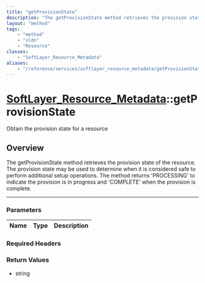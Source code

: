 ```yaml
---
title: "getProvisionState"
description: "The getProvisionState method retrieves the provision state of the resource. The provision state may be used to determine... "
layout: "method"
tags:
    - "method"
    - "sldn"
    - "Resource"
classes:
    - "SoftLayer_Resource_Metadata"
aliases:
    - "/reference/services/softlayer_resource_metadata/getProvisionState"
---
```

# [SoftLayer_Resource_Metadata](/reference/services/SoftLayer_Resource_Metadata)::getProvisionState


Obtain the provision state for a resource


## Overview 
The getProvisionState method retrieves the provision state of the resource. The provision state may be used to determine when it is considered safe to perform additional setup operations. The method returns 'PROCESSING' to indicate the provision is in progress and 'COMPLETE' when the provision is complete. 

-----

### Parameters 
|Name | Type | Description |
| --- | --- | --- |


### Required Headers


### Return Values
* string




